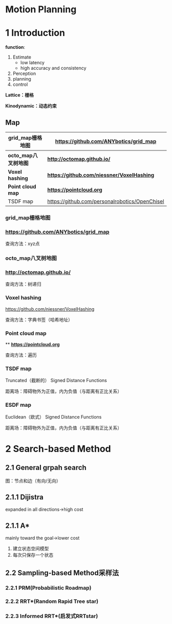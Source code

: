 # Motion Planning

# 1 Introduction

**function**:

1. Estimate
   - low latency
   - high accuracy and consistency
2. Perception
3. planning
4. control



**Lattice：栅格**

**Kinodynamic：动态约束**



## Map

| **grid_map栅格地图**   | **https://github.com/ANYbotics/grid_map**      |
| ---------------------- | ---------------------------------------------- |
| **octo_map八叉树地图** | **http://octomap.github.io/**                  |
| **Voxel hashing**      | **https://github.com/niessner/VoxelHashing**   |
| **Point cloud map**    | **https://pointcloud.org**                     |
| TSDF map               | https://github.com/personalrobotics/OpenChisel |



### grid_map栅格地图 

###  https://github.com/ANYbotics/grid_map

查询方法：xyz点



### **octo_map八叉树地图** 

###  http://octomap.github.io/

查询方法：树递归



### **Voxel hashing**

https://github.com/niessner/VoxelHashing

查询方法：字典书签（哈希地址）



### **Point cloud map**

**  **https://pointcloud.org**

查询方法：遍历



### TSDF map

Truncated（截断的） Signed Distance Functions

距离场：障碍物外为正值，内为负值（与距离有正比关系）



### ESDF map

Euclidean（欧式） Signed Distance Functions

距离场：障碍物外为正值，内为负值（与距离有正比关系）



# 2 Search-based Method

## 2.1 General grpah search

图：节点和边（有向/无向）

## 2.1.1 Dijistra

expanded in all directions->high cost

## 2.1.1 A*

mainly toward the goal->lower cost

1. 建立状态空间模型
2. 每次只保存一个状态



## 2.2 Sampling-based Method采样法

### 2.2.1 PRM(Probabilistic Roadmap)



### 2.2.2 RRT*(Random Rapid Tree star)



### 2.2.3 Informed RRT*(启发式RRTstar)

## 